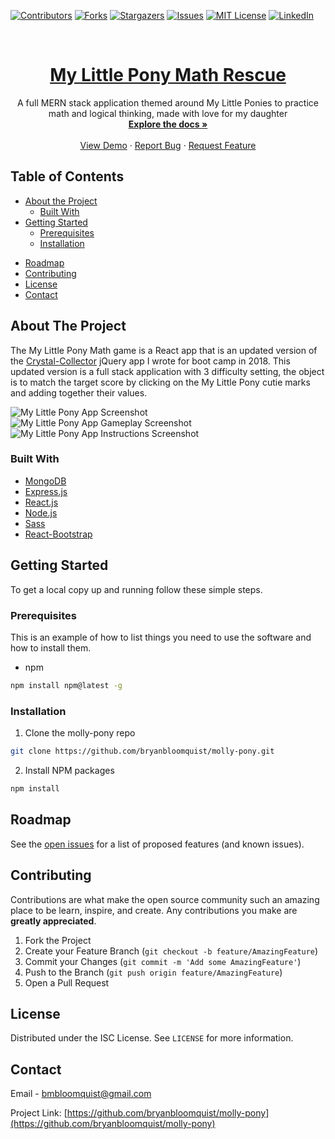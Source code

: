 <!-- README Template from  https://github.com/othneildrew/Best-README-Template -->

<!-- PROJECT SHIELDS -->
<!--
*** I'm using markdown "reference style" links for readability.
*** Reference links are enclosed in brackets [ ] instead of parentheses ( ).
*** See the bottom of this document for the declaration of the reference variables
*** for contributors-url, forks-url, etc. This is an optional, concise syntax you may use.
*** https://www.markdownguide.org/basic-syntax/#reference-style-links
-->

[![Contributors][contributors-shield]][contributors-url]
[![Forks][forks-shield]][forks-url]
[![Stargazers][stars-shield]][stars-url]
[![Issues][issues-shield]][issues-url]
[![MIT License][license-shield]][license-url]
[![LinkedIn][linkedin-shield]][linkedin-url]

<!-- PROJECT LOGO -->

<br />
<p align="center">
  <a href="https://github.com/bryanbloomquist/molly-pony">
    <h1 align="center">My Little Pony Math Rescue</h1>
  </a>
  <p align="center">
    A full MERN stack application themed around My Little Ponies to practice math and logical thinking, made with love for my daughter
    <br />
    <a href="https://github.com/bryanbloomquist/molly-pony"><strong>Explore the docs »</strong></a>
    <br />
    <br />
    <a href="https://molly-pony.herokuapp.com">View Demo</a>
    ·
    <a href="https://github.com/bryanbloomquist/molly-pony/issues">Report Bug</a>
    ·
    <a href="https://github.com/bryanbloomquist/molly-pony/issues">Request Feature</a>
  </p>
</p>

<!-- TABLE OF CONTENTS -->

## Table of Contents

* [About the Project](#about-the-project)
  * [Built With](#built-with)
* [Getting Started](#getting-started)
  * [Prerequisites](#prerequisites)
  * [Installation](#installation)
<!-- * [Usage](#usage) -->
* [Roadmap](#roadmap)
* [Contributing](#contributing)
* [License](#license)
* [Contact](#contact)
<!-- * [Acknowledgements](#acknowledgements) -->

<!-- ABOUT THE PROJECT -->

## About The Project

The My Little Pony Math game is a React app that is an updated version of the [Crystal-Collector](https://github.com/bryanbloomquist/crystal-collector) jQuery app I wrote for boot camp in 2018.  This updated version is a full stack application with 3 difficulty setting, the object is to match the target score by clicking on the My Little Pony cutie marks and adding together their values.

![My Little Pony App Screenshot](https://bryanbloomquist.github.io/assets/images/molly-pony.png)
![My Little Pony App Gameplay Screenshot](https://bryanbloomquist.github.io/assets/images/PonyRescue.PNG)
![My Little Pony App Instructions Screenshot](https://bryanbloomquist.github.io/assets/images/PonyRescueInstructions.PNG)

### Built With

* [MongoDB](https://mongodb.com)
* [Express.js](https://expressjs.com)
* [React.js](https://reactjs.org)
* [Node.js](https://nodejs.org)
* [Sass](https://sass-lang.com)
* [React-Bootstrap](https://react-bootstrap.github.io)

<!-- GETTING STARTED -->

## Getting Started

To get a local copy up and running follow these simple steps.

### Prerequisites

This is an example of how to list things you need to use the software and how to install them.
* npm
```sh
npm install npm@latest -g
```

### Installation
 
1. Clone the molly-pony repo
```sh
git clone https://github.com/bryanbloomquist/molly-pony.git
```
2. Install NPM packages
```sh
npm install
```

<!-- USAGE EXAMPLES -->

<!-- 
## Usage

Use this space to show useful examples of how a project can be used. Additional screenshots, code examples and demos work well in this space. You may also link to more resources.

_For more examples, please refer to the [Documentation](https://example.com)_ 
-->

<!-- ROADMAP -->

## Roadmap

See the [open issues](https://github.com/bryanbloomquist/molly-pony/issues) for a list of proposed features (and known issues).

<!-- CONTRIBUTING -->

## Contributing

Contributions are what make the open source community such an amazing place to be learn, inspire, and create. Any contributions you make are **greatly appreciated**.

1. Fork the Project
2. Create your Feature Branch (`git checkout -b feature/AmazingFeature`)
3. Commit your Changes (`git commit -m 'Add some AmazingFeature'`)
4. Push to the Branch (`git push origin feature/AmazingFeature`)
5. Open a Pull Request

<!-- LICENSE -->

## License

Distributed under the ISC License. See `LICENSE` for more information.

<!-- CONTACT -->
## Contact

Email - [bmbloomquist@gmail.com](mailto:bmbloomquist@gmail.com)

Project Link: [https://github.com/bryanbloomquist/molly-pony](https://github.com/bryanbloomquist/molly-pony)

<!-- ACKNOWLEDGEMENTS -->

<!-- ## Acknowledgements

* []()
* []()
* []() -->

<!-- MARKDOWN LINKS & IMAGES -->

<!-- https://www.markdownguide.org/basic-syntax/#reference-style-links -->
[contributors-shield]: https://img.shields.io/github/contributors/bryanbloomquist/molly-pony.svg?style=flat-square
[contributors-url]: https://github.com/bryanbloomquist/molly-pony/graphs/contributors
[forks-shield]: https://img.shields.io/github/forks/bryanbloomquist/molly-pony.svg?style=flat-square
[forks-url]: https://github.com/bryanbloomquist/molly-pony/network/members
[stars-shield]: https://img.shields.io/github/stars/bryanbloomquist/molly-pony.svg?style=flat-square
[stars-url]: https://github.com/bryanbloomquist/molly-pony/stargazers
[issues-shield]: https://img.shields.io/github/issues/bryanbloomquist/molly-pony.svg?style=flat-square
[issues-url]: https://github.com/bryanbloomquist/molly-pony/issues
[license-shield]: https://img.shields.io/github/license/bryanbloomquist/molly-pony.svg?style=flat-square
[license-url]: https://github.com/bryanbloomquist/molly-pony/blob/master/LICENSE.txt
[linkedin-shield]: https://img.shields.io/badge/-LinkedIn-black.svg?style=flat-square&logo=linkedin&colorB=555
[linkedin-url]: https://www.linkedin.com/in/bryan-bloomquist-b1374416b/
[product-screenshot]: images/screenshot.png
